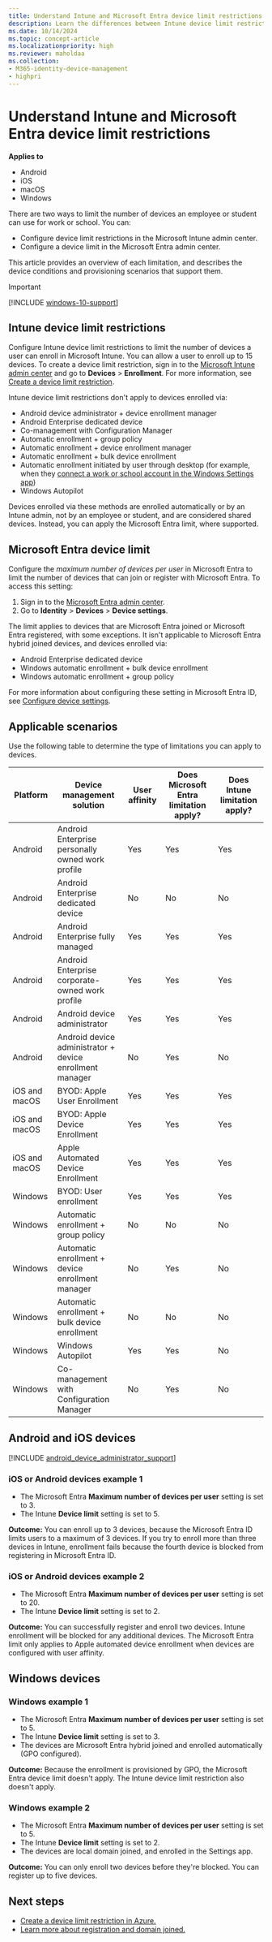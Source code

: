 ```yaml
---
title: Understand Intune and Microsoft Entra device limit restrictions
description: Learn the differences between Intune device limit restrictions and Microsoft Entra device limit restrictions.
ms.date: 10/14/2024
ms.topic: concept-article
ms.localizationpriority: high
ms.reviewer: maholdaa
ms.collection:
- M365-identity-device-management
- highpri
---
```


# Understand Intune and Microsoft Entra device limit restrictions

**Applies to**

- Android
- iOS
- macOS
- Windows 

There are two ways to limit the number of devices an employee or student can use for work or school. You can:

* Configure device limit restrictions in the Microsoft Intune admin center.
* Configure a device limit in the Microsoft Entra admin center.

This article provides an overview of each limitation, and describes the device conditions and provisioning scenarios that support them.  

> [!IMPORTANT]
> [!INCLUDE [windows-10-support](../includes/windows-10-support.md)]  

## Intune device limit restrictions

Configure Intune device limit restrictions to limit the number of devices a user can enroll in Microsoft Intune. You can allow a user to enroll up to 15 devices. To create a device limit restriction, sign in to the [Microsoft Intune admin center](https://go.microsoft.com/fwlink/?linkid=2109431) and go to **Devices** > **Enrollment**. For more information, see [Create a device limit restriction](create-device-limit-restrictions.md).

Intune device limit restrictions don't apply to devices enrolled via:

- Android device administrator + device enrollment manager
- Android Enterprise dedicated device
- Co-management with Configuration Manager
- Automatic enrollment + group policy
- Automatic enrollment + device enrollment manager
- Automatic enrollment + bulk device enrollment
- Automatic enrollment initiated by user through desktop (for example, when they [connect a work or school account in the Windows Settings app](https://support.microsoft.com/windows/manage-user-accounts-in-windows-104dc19f-6430-4b49-6a2b-e4dbd1dcdf32))
- Windows Autopilot

Devices enrolled via these methods are enrolled automatically or by an Intune admin, not by an employee or student, and are considered shared devices. Instead, you can apply the Microsoft Entra limit, where supported.

## Microsoft Entra device limit

Configure the *maximum number of devices per user* in Microsoft Entra to limit the number of devices that can join or register with Microsoft Entra. To access this setting:

1. Sign in to the [Microsoft Entra admin center](https://entra.microsoft.com/).
2. Go to **Identity** > **Devices** > **Device settings**.

The limit applies to devices that are Microsoft Entra joined or Microsoft Entra registered, with some exceptions. It isn't applicable to Microsoft Entra hybrid joined devices, and devices enrolled via:

- Android Enterprise dedicated device
- Windows automatic enrollment + bulk device enrollment
- Windows automatic enrollment + group policy

For more information about configuring these setting in Microsoft Entra ID, see [Configure device settings](/azure/active-directory/devices/device-management-azure-portal).

## Applicable scenarios
Use the following table to determine the type of limitations you can apply to devices.

|Platform| Device management solution | User affinity | Does Microsoft Entra limitation apply? | Does Intune limitation apply? |
| -----| ----- | ----- | ----- | ----- |
|Android| Android Enterprise personally owned work profile | Yes | Yes | Yes|
|Android| Android Enterprise dedicated device | No | No | No |
|Android| Android Enterprise fully managed | Yes | Yes | Yes |
|Android| Android Enterprise corporate-owned work profile | Yes | Yes | Yes |
|Android| Android device administrator | Yes | Yes | Yes |
|Android| Android device administrator + device enrollment manager | No | Yes | No |
|iOS and macOS| BYOD: Apple User Enrollment | Yes | Yes | Yes |
|iOS and macOS| BYOD: Apple Device Enrollment | Yes | Yes | Yes |
|iOS and macOS| Apple Automated Device Enrollment | Yes | Yes | Yes |
|Windows| BYOD: User enrollment | Yes | Yes | Yes |
|Windows | Automatic enrollment + group policy | No | No | No |
|Windows | Automatic enrollment + device enrollment manager | No | Yes | No |
|Windows | Automatic enrollment + bulk device enrollment | No | No | No |
|Windows| Windows Autopilot | Yes | Yes | No |
|Windows| Co-management with Configuration Manager | No | Yes | No |

## Android and iOS devices
 [!INCLUDE [android_device_administrator_support](../includes/android-device-administrator-support.md)]

### iOS or Android devices example 1

- The Microsoft Entra **Maximum number of devices per user** setting is set to 3.
- The Intune **Device limit** setting is set to 5.

**Outcome:** You can enroll up to 3 devices, because the Microsoft Entra ID limits users to a maximum of 3 devices. If you try to enroll more than three devices in Intune, enrollment fails because the fourth device is blocked from registering in Microsoft Entra ID.

### iOS or Android devices example 2

- The Microsoft Entra **Maximum number of devices per user** setting is set to 20.
- The Intune **Device limit** setting is set to 2.

**Outcome:** You can successfully register and enroll two devices. Intune enrollment will be blocked for any additional devices. The Microsoft Entra limit only applies to Apple automated device enrollment when devices are configured with user affinity.

## Windows devices

### Windows example 1

- The Microsoft Entra **Maximum number of devices per user** setting is set to 5.
- The Intune **Device limit** setting is set to 3.
- The devices are Microsoft Entra hybrid joined and enrolled automatically (GPO configured).

**Outcome:** Because the enrollment is provisioned by GPO, the Microsoft Entra device limit doesn't apply. The Intune device limit restriction also doesn't apply.

### Windows example 2

- The Microsoft Entra **Maximum number of devices per user** setting is set to 5.
- The Intune **Device limit** setting is set to 2.
- The devices are local domain joined, and enrolled in the Settings app.

**Outcome:** You can only enroll two devices before they're blocked. You can register up to five devices.


## Next steps

- [Create a device limit restriction in Azure.](/azure/active-directory/devices/device-management-azure-portal#configure-device-settings)
- [Learn more about registration and domain joined.](/azure/active-directory/devices/overview#getting-devices-in-azure-ad)
